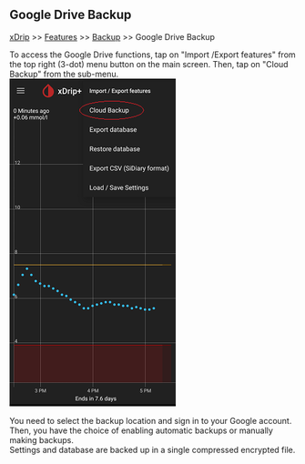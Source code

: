 ## Google Drive Backup
[xDrip](../README.md) >> [Features](./Features_page.md) >> [Backup](./Backup.md) >> Google Drive Backup  
  
To access the Google Drive functions, tap on "Import /Export features" from the top right (3-dot) menu button on the main screen.  Then, tap on "Cloud Backup" from the sub-menu.  
![](./images/GCloudBackup.png)  
  
You need to select the backup location and sign in to your Google account.  
Then, you have the choice of enabling automatic backups or manually making backups.  
Settings and database are backed up in a single compressed encrypted file.  
